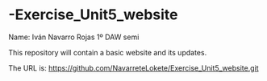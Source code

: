 # -Exercise_Unit5_website
Name: Iván Navarro Rojas 1º DAW semi

This repository will contain a basic website and its updates.

The URL is: https://github.com/NavarreteLokete/Exercise_Unit5_website.git